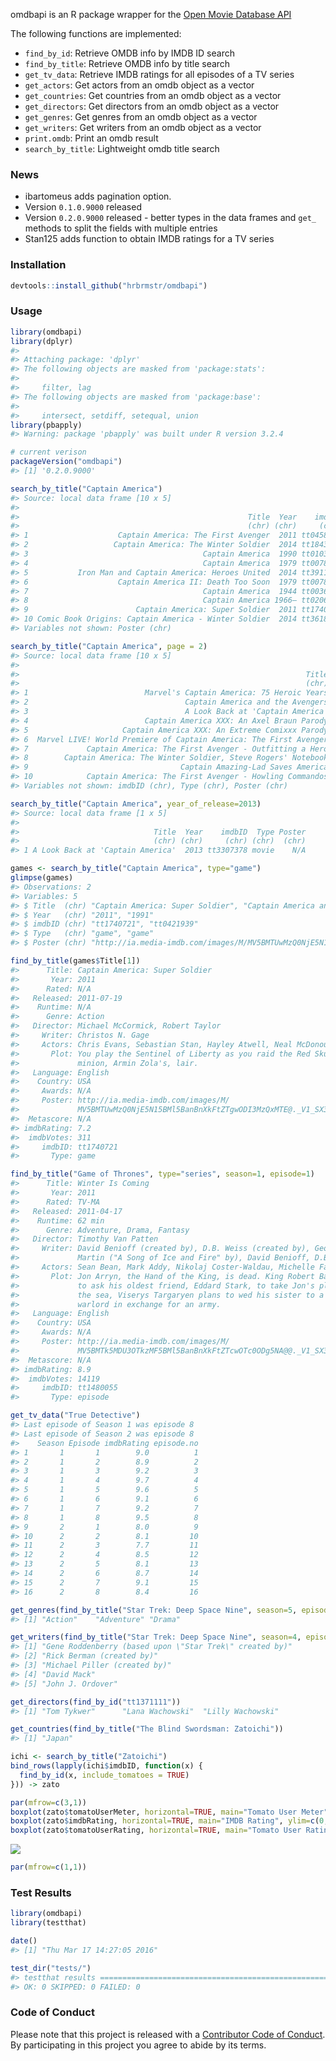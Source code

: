 <!-- README.md is generated from README.Rmd. Please edit that file -->
omdbapi is an R package wrapper for the [Open Movie Database API](http://www.omdbapi.com/)

The following functions are implemented:

-   `find_by_id`: Retrieve OMDB info by IMDB ID search
-   `find_by_title`: Retrieve OMDB info by title search
-   `get_tv_data`: Retrieve IMDB ratings for all episodes of a TV series
-   `get_actors`: Get actors from an omdb object as a vector
-   `get_countries`: Get countries from an omdb object as a vector
-   `get_directors`: Get directors from an omdb object as a vector
-   `get_genres`: Get genres from an omdb object as a vector
-   `get_writers`: Get writers from an omdb object as a vector
-   `print.omdb`: Print an omdb result
-   `search_by_title`: Lightweight omdb title search

### News

-   ibartomeus adds pagination option.
-   Version `0.1.0.9000` released
-   Version `0.2.0.9000` released - better types in the data frames and `get_` methods to split the fields with multiple entries
-   Stan125 adds function to obtain IMDB ratings for a TV series

### Installation

``` r
devtools::install_github("hrbrmstr/omdbapi")
```

### Usage

``` r
library(omdbapi)
library(dplyr)
#> 
#> Attaching package: 'dplyr'
#> The following objects are masked from 'package:stats':
#> 
#>     filter, lag
#> The following objects are masked from 'package:base':
#> 
#>     intersect, setdiff, setequal, union
library(pbapply)
#> Warning: package 'pbapply' was built under R version 3.2.4

# current verison
packageVersion("omdbapi")
#> [1] '0.2.0.9000'

search_by_title("Captain America")
#> Source: local data frame [10 x 5]
#> 
#>                                                   Title  Year    imdbID   Type
#>                                                   (chr) (chr)     (chr)  (chr)
#> 1                    Captain America: The First Avenger  2011 tt0458339  movie
#> 2                   Captain America: The Winter Soldier  2014 tt1843866  movie
#> 3                                       Captain America  1990 tt0103923  movie
#> 4                                       Captain America  1979 tt0078937  movie
#> 5           Iron Man and Captain America: Heroes United  2014 tt3911200  movie
#> 6                    Captain America II: Death Too Soon  1979 tt0078938  movie
#> 7                                       Captain America  1944 tt0036697  movie
#> 8                                       Captain America 1966– tt0206474 series
#> 9                        Captain America: Super Soldier  2011 tt1740721   game
#> 10 Comic Book Origins: Captain America - Winter Soldier  2014 tt3618126  movie
#> Variables not shown: Poster (chr)

search_by_title("Captain America", page = 2)
#> Source: local data frame [10 x 5]
#> 
#>                                                                Title  Year
#>                                                                (chr) (chr)
#> 1                          Marvel's Captain America: 75 Heroic Years  2016
#> 2                                   Captain America and the Avengers  1991
#> 3                                   A Look Back at 'Captain America'  2013
#> 4                          Captain America XXX: An Axel Braun Parody  2014
#> 5                     Captain America XXX: An Extreme Comixxx Parody  2011
#> 6  Marvel LIVE! World Premiere of Captain America: The First Avenger  2011
#> 7             Captain America: The First Avenger - Outfitting a Hero  2011
#> 8        Captain America: The Winter Soldier, Steve Rogers' Notebook  2014
#> 9                                  Captain Amazing-Lad Saves America  2011
#> 10            Captain America: The First Avenger - Howling Commandos  2011
#> Variables not shown: imdbID (chr), Type (chr), Poster (chr)

search_by_title("Captain America", year_of_release=2013)
#> Source: local data frame [1 x 5]
#> 
#>                              Title  Year    imdbID  Type Poster
#>                              (chr) (chr)     (chr) (chr)  (chr)
#> 1 A Look Back at 'Captain America'  2013 tt3307378 movie    N/A

games <- search_by_title("Captain America", type="game")
glimpse(games)
#> Observations: 2
#> Variables: 5
#> $ Title  (chr) "Captain America: Super Soldier", "Captain America and the A...
#> $ Year   (chr) "2011", "1991"
#> $ imdbID (chr) "tt1740721", "tt0421939"
#> $ Type   (chr) "game", "game"
#> $ Poster (chr) "http://ia.media-imdb.com/images/M/MV5BMTUwMzQ0NjE5N15BMl5Ba...

find_by_title(games$Title[1])
#>      Title: Captain America: Super Soldier
#>       Year: 2011
#>      Rated: N/A
#>   Released: 2011-07-19
#>    Runtime: N/A
#>      Genre: Action
#>   Director: Michael McCormick, Robert Taylor
#>     Writer: Christos N. Gage
#>     Actors: Chris Evans, Sebastian Stan, Hayley Atwell, Neal McDonough
#>       Plot: You play the Sentinel of Liberty as you raid the Red Skull's scientist
#>             minion, Armin Zola's, lair.
#>   Language: English
#>    Country: USA
#>     Awards: N/A
#>     Poster: http://ia.media-imdb.com/images/M/
#>             MV5BMTUwMzQ0NjE5N15BMl5BanBnXkFtZTgwODI3MzQxMTE@._V1_SX300.jpg
#>  Metascore: N/A
#> imdbRating: 7.2
#>  imdbVotes: 311
#>     imdbID: tt1740721
#>       Type: game

find_by_title("Game of Thrones", type="series", season=1, episode=1)
#>      Title: Winter Is Coming
#>       Year: 2011
#>      Rated: TV-MA
#>   Released: 2011-04-17
#>    Runtime: 62 min
#>      Genre: Adventure, Drama, Fantasy
#>   Director: Timothy Van Patten
#>     Writer: David Benioff (created by), D.B. Weiss (created by), George R.R.
#>             Martin ("A Song of Ice and Fire" by), David Benioff, D.B. Weiss
#>     Actors: Sean Bean, Mark Addy, Nikolaj Coster-Waldau, Michelle Fairley
#>       Plot: Jon Arryn, the Hand of the King, is dead. King Robert Baratheon plans
#>             to ask his oldest friend, Eddard Stark, to take Jon's place. Across
#>             the sea, Viserys Targaryen plans to wed his sister to a nomadic
#>             warlord in exchange for an army.
#>   Language: English
#>    Country: USA
#>     Awards: N/A
#>     Poster: http://ia.media-imdb.com/images/M/
#>             MV5BMTk5MDU3OTkzMF5BMl5BanBnXkFtZTcwOTc0ODg5NA@@._V1_SX300.jpg
#>  Metascore: N/A
#> imdbRating: 8.9
#>  imdbVotes: 14119
#>     imdbID: tt1480055
#>       Type: episode

get_tv_data("True Detective")
#> Last episode of Season 1 was episode 8 
#> Last episode of Season 2 was episode 8
#>    Season Episode imdbRating episode.no
#> 1       1       1        9.0          1
#> 2       1       2        8.9          2
#> 3       1       3        9.2          3
#> 4       1       4        9.7          4
#> 5       1       5        9.6          5
#> 6       1       6        9.1          6
#> 7       1       7        9.2          7
#> 8       1       8        9.5          8
#> 9       2       1        8.0          9
#> 10      2       2        8.1         10
#> 11      2       3        7.7         11
#> 12      2       4        8.5         12
#> 13      2       5        8.1         13
#> 14      2       6        8.7         14
#> 15      2       7        9.1         15
#> 16      2       8        8.4         16

get_genres(find_by_title("Star Trek: Deep Space Nine", season=5, episode=7))
#> [1] "Action"    "Adventure" "Drama"

get_writers(find_by_title("Star Trek: Deep Space Nine", season=4, episode=6))
#> [1] "Gene Roddenberry (based upon \"Star Trek\" created by)"
#> [2] "Rick Berman (created by)"                              
#> [3] "Michael Piller (created by)"                           
#> [4] "David Mack"                                            
#> [5] "John J. Ordover"

get_directors(find_by_id("tt1371111"))
#> [1] "Tom Tykwer"      "Lana Wachowski"  "Lilly Wachowski"

get_countries(find_by_title("The Blind Swordsman: Zatoichi"))
#> [1] "Japan"

ichi <- search_by_title("Zatoichi")
bind_rows(lapply(ichi$imdbID, function(x) {
  find_by_id(x, include_tomatoes = TRUE)
})) -> zato

par(mfrow=c(3,1)) 
boxplot(zato$tomatoUserMeter, horizontal=TRUE, main="Tomato User Meter", ylim=c(0, 100))
boxplot(zato$imdbRating, horizontal=TRUE, main="IMDB Rating", ylim=c(0, 10))
boxplot(zato$tomatoUserRating, horizontal=TRUE, main="Tomato User Rating", ylim=c(0, 5))
```

![](README-usage-1.png)<!-- -->

``` r
par(mfrow=c(1,1))
```

### Test Results

``` r
library(omdbapi)
library(testthat)

date()
#> [1] "Thu Mar 17 14:27:05 2016"

test_dir("tests/")
#> testthat results ================================================================
#> OK: 0 SKIPPED: 0 FAILED: 0
```

### Code of Conduct

Please note that this project is released with a [Contributor Code of Conduct](CONDUCT.md). By participating in this project you agree to abide by its terms.
